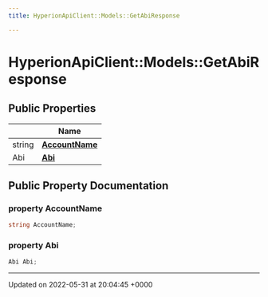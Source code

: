 ```yaml
---
title: HyperionApiClient::Models::GetAbiResponse

---
```


# HyperionApiClient::Models::GetAbiResponse





## Public Properties

|                | Name           |
| -------------- | -------------- |
| string | **[AccountName](/Classes/class_hyperion_api_client_1_1_models_1_1_get_abi_response.md#property-accountname)**  |
| Abi | **[Abi](/Classes/class_hyperion_api_client_1_1_models_1_1_get_abi_response.md#property-abi)**  |

## Public Property Documentation

### property AccountName

```csharp
string AccountName;
```


### property Abi

```csharp
Abi Abi;
```


-------------------------------

Updated on 2022-05-31 at 20:04:45 +0000